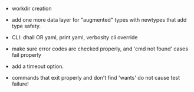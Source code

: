 - workdir creation

- add one more data layer for "augmented" types with newtypes that add type safety.

- CLI: dhall OR yaml, print yaml, verbosity cli override

- make sure error codes are checked properly, and 'cmd not found' cases fail properly

- add a timeout option.

- commands that exit properly and don't find 'wants' do not cause test failure!
